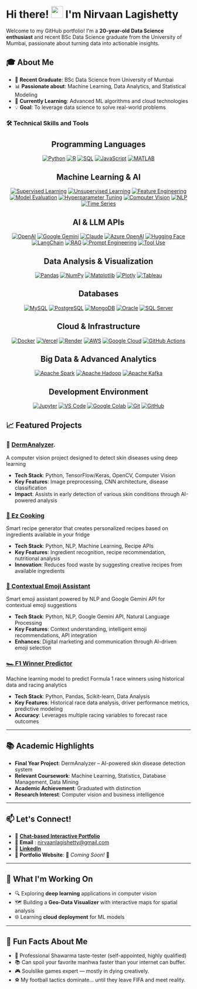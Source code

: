 # Hi there! <img src="https://media.giphy.com/media/hvRJCLFzcasrR4ia7z/giphy.gif" width="32"/> I'm Nirvaan Lagishetty

Welcome to my GitHub portfolio! I'm a **20-year-old Data Science enthusiast** and recent BSc Data Science graduate from the University of Mumbai, passionate about turning data into actionable insights.

## 🎓 About Me

- 🔬 **Recent Graduate**: BSc Data Science from University of Mumbai  
- 📊 **Passionate about**: Machine Learning, Data Analytics, and Statistical Modeling  
- 🌱 **Currently Learning**: Advanced ML algorithms and cloud technologies  
- 💡 **Goal**: To leverage data science to solve real-world problems  


### 🛠 Technical Skills and Tools



<div align="center">

## **Programming Languages**
[![Python](https://img.shields.io/badge/Python-FFD43B?style=for-the-badge&logo=python&logoColor=blue)](https://www.python.org)
[![R](https://img.shields.io/badge/R-276DC3?style=for-the-badge&logo=r&logoColor=white)](https://www.r-project.org)
[![SQL](https://img.shields.io/badge/SQL-4479A1?style=for-the-badge&logo=mysql&logoColor=white)](https://en.wikipedia.org/wiki/SQL)
[![JavaScript](https://img.shields.io/badge/JavaScript-F7DF1E?style=for-the-badge&logo=javascript&logoColor=black)](https://developer.mozilla.org/en-US/docs/Web/JavaScript)
[![MATLAB](https://img.shields.io/badge/MATLAB-0076A8?style=for-the-badge&logo=mathworks&logoColor=white)](https://www.mathworks.com/products/matlab.html)

## **Machine Learning & AI**
[![Supervised Learning](https://img.shields.io/badge/Supervised_Learning-FF6F00?style=for-the-badge&logo=tensorflow&logoColor=white)](https://www.tensorflow.org)
[![Unsupervised Learning](https://img.shields.io/badge/Unsupervised_Learning-FF6F00?style=for-the-badge&logo=tensorflow&logoColor=white)](https://scikit-learn.org/stable/unsupervised_learning.html)
[![Feature Engineering](https://img.shields.io/badge/Feature_Engineering-5C3EE8?style=for-the-badge&logo=opencv&logoColor=white)](https://scikit-learn.org/stable/modules/feature_extraction.html)
[![Model Evaluation](https://img.shields.io/badge/Model_Evaluation-3776AB?style=for-the-badge&logo=scikitlearn&logoColor=white)](https://scikit-learn.org/stable/modules/model_evaluation.html)
[![Hyperparameter Tuning](https://img.shields.io/badge/Hyperparameter_Tuning-FF6F00?style=for-the-badge&logo=tensorflow&logoColor=white)](https://scikit-learn.org/stable/modules/grid_search.html)
[![Computer Vision](https://img.shields.io/badge/Computer_Vision-5C3EE8?style=for-the-badge&logo=opencv&logoColor=white)](https://opencv.org)
[![NLP](https://img.shields.io/badge/NLP-5C3EE8?style=for-the-badge&logo=spacy&logoColor=white)](https://spacy.io)
[![Time Series](https://img.shields.io/badge/Time_Series_Forecasting-306998?style=for-the-badge&logo=python&logoColor=white)](https://www.tableau.com/analytics/time-series-forecasting)

## **AI & LLM APIs**
[![OpenAI](https://img.shields.io/badge/OpenAI-412991?style=for-the-badge&logo=openai&logoColor=white)](https://openai.com)
[![Google Gemini](https://img.shields.io/badge/Gemini-8E75B2?style=for-the-badge&logo=googlegemini&logoColor=white)](https://gemini.google.com)
[![Claude](https://img.shields.io/badge/Claude-D4A574?style=for-the-badge&logo=anthropic&logoColor=white)](https://www.anthropic.com)
[![Azure OpenAI](https://img.shields.io/badge/Azure_OpenAI-0078D4?style=for-the-badge&logo=microsoftazure&logoColor=white)](https://azure.microsoft.com/en-us/products/cognitive-services/openai-service)
[![Hugging Face](https://img.shields.io/badge/Hugging_Face-FFD21E?style=for-the-badge&logo=huggingface&logoColor=black)](https://huggingface.co)
[![LangChain](https://img.shields.io/badge/LangChain-1C3C3C?style=for-the-badge)](https://www.langchain.com)
[![RAG](https://img.shields.io/badge/RAG_Basics-0F9D58?style=for-the-badge&logo=vectorworks&logoColor=white)](https://www.pinecone.io/learn/retrieval-augmented-generation/)
[![Prompt Engineering](https://img.shields.io/badge/Prompt_Engineering-FFB400?style=for-the-badge)](https://learnprompting.org)
[![Tool Use](https://img.shields.io/badge/Function_Calling-4CAF50?style=for-the-badge)](https://platform.openai.com/docs/guides/function-calling)

## **Data Analysis & Visualization**
[![Pandas](https://img.shields.io/badge/Pandas-150458?style=for-the-badge&logo=pandas&logoColor=white)](https://pandas.pydata.org)
[![NumPy](https://img.shields.io/badge/NumPy-013243?style=for-the-badge&logo=numpy&logoColor=white)](https://numpy.org)
[![Matplotlib](https://img.shields.io/badge/Matplotlib-11557C?style=for-the-badge&logo=python&logoColor=white)](https://matplotlib.org)
[![Plotly](https://img.shields.io/badge/Plotly-3F4F75?style=for-the-badge&logo=plotly&logoColor=white)](https://plotly.com)
[![Tableau](https://img.shields.io/badge/Tableau-E97627?style=for-the-badge&logo=tableau&logoColor=white)](https://www.tableau.com)

## **Databases**
[![MySQL](https://img.shields.io/badge/MySQL-4479A1?style=for-the-badge&logo=mysql&logoColor=white)](https://www.mysql.com)
[![PostgreSQL](https://img.shields.io/badge/PostgreSQL-336791?style=for-the-badge&logo=postgresql&logoColor=white)](https://www.postgresql.org)
[![MongoDB](https://img.shields.io/badge/MongoDB-47A248?style=for-the-badge&logo=mongodb&logoColor=white)](https://www.mongodb.com)
[![Oracle](https://img.shields.io/badge/Oracle-F80000?style=for-the-badge&logo=oracle&logoColor=white)](https://www.oracle.com)
[![SQL Server](https://img.shields.io/badge/SQL_Server-CC2927?style=for-the-badge&logo=microsoft-sql-server&logoColor=white)](https://www.microsoft.com/en-us/sql-server)


## **Cloud & Infrastructure**
[![Docker](https://img.shields.io/badge/Docker-2496ED?style=for-the-badge&logo=docker&logoColor=white)](https://www.docker.com)
[![Vercel](https://img.shields.io/badge/Vercel-000000?style=for-the-badge&logo=vercel&logoColor=white)](https://vercel.com)
[![Render](https://img.shields.io/badge/Render-46E3B7?style=for-the-badge&logo=render&logoColor=black)](https://render.com)
[![AWS](https://img.shields.io/badge/AWS-FF9900?style=for-the-badge&logo=amazonaws&logoColor=white)](https://aws.amazon.com)
[![Google Cloud](https://img.shields.io/badge/Google_Cloud-4285F4?style=for-the-badge&logo=googlecloud&logoColor=white)](https://cloud.google.com)
[![GitHub Actions](https://img.shields.io/badge/GitHub_Actions-2088FF?style=for-the-badge&logo=githubactions&logoColor=white)](https://github.com/features/actions)


## **Big Data & Advanced Analytics**
[![Apache Spark](https://img.shields.io/badge/Apache_Spark-FDEE21?style=for-the-badge&logo=apachespark&logoColor=black)](https://spark.apache.org)
[![Apache Hadoop](https://img.shields.io/badge/Apache_Hadoop-66CCFF?style=for-the-badge&logo=apachehadoop&logoColor=black)](https://hadoop.apache.org)
[![Apache Kafka](https://img.shields.io/badge/Apache_Kafka-231F20?style=for-the-badge&logo=apachekafka&logoColor=white)](https://kafka.apache.org)


## **Development Environment**
[![Jupyter](https://img.shields.io/badge/Jupyter-F37626?style=for-the-badge&logo=Jupyter&logoColor=white)](https://jupyter.org)
[![VS Code](https://img.shields.io/badge/VS_Code-007ACC?style=for-the-badge&logo=visualstudiocode&logoColor=white)](https://code.visualstudio.com)
[![Google Colab](https://img.shields.io/badge/Google_Colab-F9AB00?style=for-the-badge&logo=googlecolab&logoColor=white)](https://colab.research.google.com)
[![Git](https://img.shields.io/badge/Git-F05032?style=for-the-badge&logo=git&logoColor=white)](https://git-scm.com)
[![GitHub](https://img.shields.io/badge/GitHub-181717?style=for-the-badge&logo=github&logoColor=white)](https://github.com)

</div>

## 📈 Featured Projects

### 🔬 **[DermAnalyzer](https://github.com/Nirvaan05/DermAnalyzer-v1).**  
A computer vision project designed to detect skin diseases using deep learning  
- **Tech Stack**: Python, TensorFlow/Keras, OpenCV, Computer Vision  
- **Key Features**: Image preprocessing, CNN architecture, disease classification  
- **Impact**: Assists in early detection of various skin conditions through AI-powered analysis  

### **[🍳 Ez Cooking](https://github.com/Nirvaan05/Ez-Cooking)**
Smart recipe generator that creates personalized recipes based on ingredients available in your fridge  
- **Tech Stack**: Python, NLP, Machine Learning, Recipe APIs  
- **Key Features**: Ingredient recognition, recipe recommendation, nutritional analysis  
- **Innovation**: Reduces food waste by suggesting creative recipes from available ingredients  

### **[🤖 Contextual Emoji Assistant](https://github.com/Nirvaan05/Contextual-Emoji-Assistant)** 
Smart emoji assistant powered by NLP and Google Gemini API for contextual emoji suggestions  
- **Tech Stack**: Python, NLP, Google Gemini API, Natural Language Processing  
- **Key Features**: Context understanding, intelligent emoji recommendations, API integration  
- **Enhances**: Digital marketing and communication through AI-driven emoji selection  

###  **[🏎️ F1 Winner Predictor](https://github.com/Nirvaan05/F1-Winner-Predictor-)**
Machine learning model to predict Formula 1 race winners using historical data and racing analytics  
- **Tech Stack**: Python, Pandas, Scikit-learn, Data Analysis  
- **Key Features**: Historical race data analysis, driver performance metrics, predictive modeling  
- **Accuracy**: Leverages multiple racing variables to forecast race outcomes  

---

## 📚 Academic Highlights

- **Final Year Project**: DermAnalyzer – AI-powered skin disease detection system  
- **Relevant Coursework**: Machine Learning, Statistics, Database Management, Data Mining  
- **Academic Achievement**: Graduated with distinction  
- **Research Interest**: Computer vision and business intelligence  

---

## 📫 Let's Connect!

- 💬 [**Chat-based Interactive Portfolio**](https://chat-portfolio-drab.vercel.app/)
- 📧 **Email** : nirvaanlagishetty@gmail.com  
- 💼 [**LinkedIn**](https://www.linkedin.com/in/nirvaan-lagishetty/)
- 📱 **Portfolio Website**: 🚧 *Coming Soon!* 🚧


---

## 🎯 What I'm Working On

- 🔍 Exploring **deep learning** applications in computer vision  
- 🗺️ Building a **Geo-Data Visualizer** with interactive maps for spatial analysis  
- 🌐 Learning **cloud deployment** for ML models  

---

## 💭 Fun Facts About Me

- 🥙 Professional Shawarma taste-tester (self-appointed, highly qualified)  
- 📚 Can spoil your favorite manhwa faster than your internet can buffer.  
- 🎮 Soulslike games expert — mostly in dying creatively.  
- ⚽ My football tactics dominate… until they leave FIFA and meet reality. 
